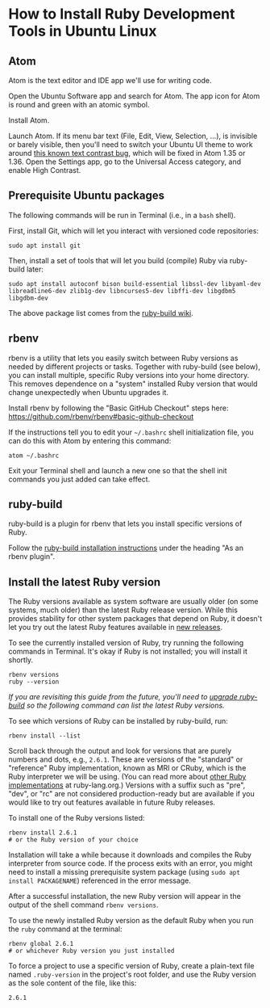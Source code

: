 # How to Install Ruby Development Tools in Ubuntu Linux

## Atom

Atom is the text editor and IDE app we'll use for writing code. 

Open the Ubuntu Software app and search for Atom. The app icon for Atom is round and green with an atomic symbol.

Install Atom.

Launch Atom. If its menu bar text (File, Edit, View, Selection, …), is invisible or barely visible, then you'll need to switch your Ubuntu UI theme to work around [this known text contrast bug](https://github.com/atom/atom/issues/18535), which will be fixed in Atom 1.35 or 1.36. Open the Settings app, go to the Universal Access category, and enable High Contrast.

## Prerequisite Ubuntu packages

The following commands will be run in Terminal (i.e., in a `bash` shell).

First, install Git, which will let you interact with versioned code repositories:  
```
sudo apt install git
```

Then, install a set of tools that will let you build (compile) Ruby via ruby-build later:  
```
sudo apt install autoconf bison build-essential libssl-dev libyaml-dev libreadline6-dev zlib1g-dev libncurses5-dev libffi-dev libgdbm5 libgdbm-dev
```
The above package list comes from the [ruby-build wiki](https://github.com/rbenv/ruby-build/wiki#suggested-build-environment).

## rbenv

rbenv is a utility that lets you easily switch between Ruby versions as needed by different projects or tasks. Together with ruby-build (see below), you can install multiple, specific Ruby versions into your home directory. This removes dependence on a "system" installed Ruby version that would change unexpectedly when Ubuntu upgrades it.

Install rbenv by following the "Basic GitHub Checkout" steps here:  
https://github.com/rbenv/rbenv#basic-github-checkout

If the instructions tell you to edit your `~/.bashrc` shell initialization file, you can do this with Atom by entering this command:  
```
atom ~/.bashrc
```

Exit your Terminal shell and launch a new one so that the shell init commands you just added can take effect.


## ruby-build

ruby-build is a plugin for rbenv that lets you install specific versions of Ruby.

Follow the [ruby-build installation instructions](https://github.com/rbenv/ruby-build#installation) under the heading "As an rbenv plugin".


## Install the latest Ruby version

The Ruby versions available as system software are usually older (on some systems, much older) than the latest Ruby release version. While this provides stability for other system packages that depend on Ruby, it doesn't let you try out the latest Ruby features available in [new releases](https://www.ruby-lang.org/en/news/).

To see the currently installed version of Ruby, try running the following commands in Terminal. It's okay if Ruby is not installed; you will install it shortly.  
```
rbenv versions
ruby --version
```

_If you are revisiting this guide from the future, you'll need to [upgrade ruby-build](https://github.com/rbenv/ruby-build#upgrading) so the following command can list the latest Ruby versions._

To see which versions of Ruby can be installed by ruby-build, run:  
```
rbenv install --list
```

Scroll back through the output and look for versions that are purely numbers and dots, e.g., `2.6.1`. These are versions of the "standard" or "reference" Ruby implementation, known as MRI or CRuby, which is the Ruby interpreter we will be using. (You can read more about [other Ruby implementations](https://www.ruby-lang.org/en/about/) at ruby-lang.org.) Versions with a suffix such as "pre", "dev", or "rc" are not considered production-ready but are available if you would like to try out features available in future Ruby releases.

To install one of the Ruby versions listed:  
```
rbenv install 2.6.1
# or the Ruby version of your choice
```

Installation will take a while because it downloads and compiles the Ruby interpreter from source code. If the process exits with an error, you might need to install a missing prerequisite system package (using `sudo apt install PACKAGENAME`) referenced in the error message.

After a successful installation, the new Ruby version will appear in the output of the shell command  `rbenv versions`.

To use the newly installed Ruby version as the default Ruby when you run the `ruby` command at the terminal:  
```
rbenv global 2.6.1
# or whichever Ruby version you just installed
```

To force a project to use a specific version of Ruby, create a plain-text file named `.ruby-version` in the project's root folder, and use the Ruby version as the sole content of the file, like this:  
```
2.6.1
```
